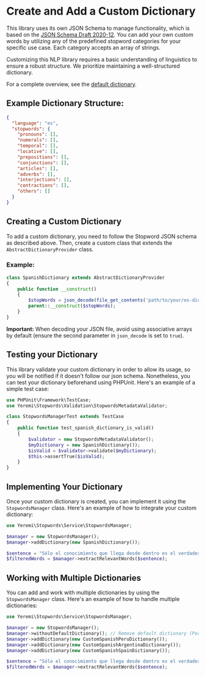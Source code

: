 # Create and Add a Custom Dictionary

This library uses its own JSON Schema to manage functionality, which is based on
the [JSON Schema Draft 2020-12](https://json-schema.org/draft/2020-12/schema). You can add your own custom words by
utilizing any of the predefined stopword categories for your specific use case. Each category accepts an array of
strings.

Customizing this NLP library requires a basic understanding of linguistics to ensure a robust structure. We prioritize
maintaining a well-structured dictionary.

For a complete overview, see the [default dictionary](/data/stopwords.json).

## Example Dictionary Structure:

```json
{
  "language": "es",
  "stopwords": {
    "pronouns": [],
    "numerals": [],
    "temporal": [],
    "locative": [],
    "prepositions": [],
    "conjunctions": [],
    "articles": [],
    "adverbs": [],
    "interjections": [],
    "contractions": [],
    "others": []
  }
}
```

## Creating a Custom Dictionary

To add a custom dictionary, you need to follow the Stopword JSON schema as described above. Then, create a custom class
that extends the `AbstractDictionaryProvider` class.

### Example:

```php
class SpanishDictionary extends AbstractDictionaryProvider 
{
    public function __construct()
    {
        $stopWords = json_decode(file_get_contents('path/to/your/es-dictionary.json'));
        parent::__construct($stopWords);
    }
}
```

**Important:** When decoding your JSON file, avoid using associative arrays by default (ensure the second parameter in
`json_decode` is set to `true`).

## Testing your Dictionary

This library validate your custom dictionary in order to allow its usage, so you will be notified if it doesn't follow
our json schema. Nonetheless, you can test your dictionary beforehand
using PHPUnit. Here's an example of a simple test case:

```php
use PHPUnit\Framework\TestCase;
use Yeremi\Stopwords\Validation\StopwordsMetadataValidator;

class StopwordsManagerTest extends TestCase
{
    public function test_spanish_dictionary_is_valid()
    {
        $validator = new StopwordsMetadataValidator();
        $myDictionary = new SpanishDictionary());
        $isValid = $validator->validate($myDictionary);
        $this->assertTrue($isValid);
    }
}
```

## Implementing Your Dictionary

Once your custom dictionary is created, you can implement it using the `StopwordsManager` class. Here's an example of
how to integrate your custom dictionary:

```php
use Yeremi\Stopwords\Service\StopwordsManager;

$manager = new StopwordsManager();
$manager->addDictionary(new SpanishDictionary());

$sentence = "Sólo el conocimiento que llega desde dentro es el verdadero conocimiento. (Sócrates)";
$filteredWords = $manager->extractRelevantWords($sentence);
```

## Working with Multiple Dictionaries

You can add and work with multiple dictionaries by using the `StopwordsManager` class. Here's an example of how to
handle multiple dictionaries:

```php
use Yeremi\Stopwords\Service\StopwordsManager;

$manager = new StopwordsManager();
$manager->withoutDefaultDictionary(); // Remove default dictionary (Portuguese)
$manager->addDictionary(new CustomSpanishPeruDictionary());
$manager->addDictionary(new CustomSpanishArgentinaDictionary());
$manager->addDictionary(new CustomSpanishSpainDictionary());

$sentence = "Sólo el conocimiento que llega desde dentro es el verdadero conocimiento. (Sócrates)";
$filteredWords = $manager->extractRelevantWords($sentence);
```